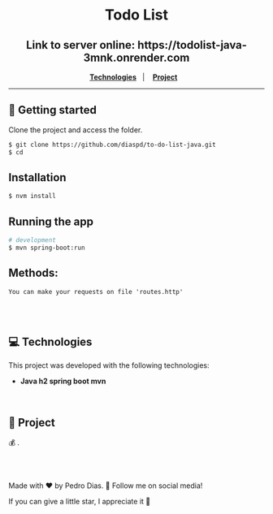 <h1 align="center">
  Todo List
</h1>

<h2 align="center">
  Link to server online: https://todolist-java-3mnk.onrender.com
</h1>

<p align="center">
  <a href="#-Technologies"><b>Technologies</b></a>&nbsp;&nbsp;&nbsp;|&nbsp;&nbsp;&nbsp;
  <a href="#-Project"><b>Project</b></a>&nbsp;&nbsp;&nbsp;
</p>

---

## 🚀 Getting started

Clone the project and access the folder.

```bash
$ git clone https://github.com/diaspd/to-do-list-java.git
$ cd 
```

## Installation

```bash
$ nvm install
```

## Running the app

```bash
# development
$ mvn spring-boot:run
```

<h2>Methods: </h2>

```
You can make your requests on file 'routes.http'
```

<br></br>

## 💻 Technologies

This project was developed with the following technologies:
<b>
- Java
h2
spring boot
mvn
</b>

</br>

## 📄 Project
💰 .

<br></br>

Made with ♥ by Pedro Dias. 👋 Follow me on social media! </br>

If you can give a little star, I appreciate it 🤩
